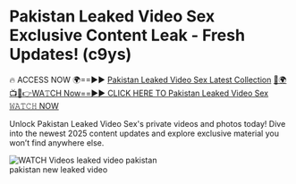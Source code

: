 # Pakistan Leaked Video Sex Exclusive Content Leak - Fresh Updates! (c9ys)

🔥 ACCESS NOW 🌍==►► <a href="https://tinyurl.com/3fjeunct" rel="nofollow">Pakistan Leaked Video Sex Latest Collection</a></h3>
[🔴🌍📺📱👉WA𝚃CH Now==►► CLICK HERE TO Pakistan Leaked Video Sex 𝚆𝙰𝚃𝙲𝙷 NOW](https://tinyurl.com/3fjeunct)

Unlock Pakistan Leaked Video Sex's private videos and photos today! Dive into the newest 2025 content updates and explore exclusive material you won’t find anywhere else.


<a href="https://tinyurl.com/3fjeunct" rel="nofollow" data-target="animated-image.originalLink"><img src="https://camo.githubusercontent.com/8a4f000d20f83aca3bf7ec5f350d767afa0574a8a352519fd8cfa583a6f93a33/68747470733a2f2f692e696d6775722e636f6d2f644a486b345a712e676966" alt="WATCH Videos" data-canonical-src="https://i.imgur.com/dJHk4Zq.gif" style="max-width: 100%; display: inline-block;" data-target="animated-image.originalImage"></a>
leaked video pakistan<br>
pakistan new leaked video